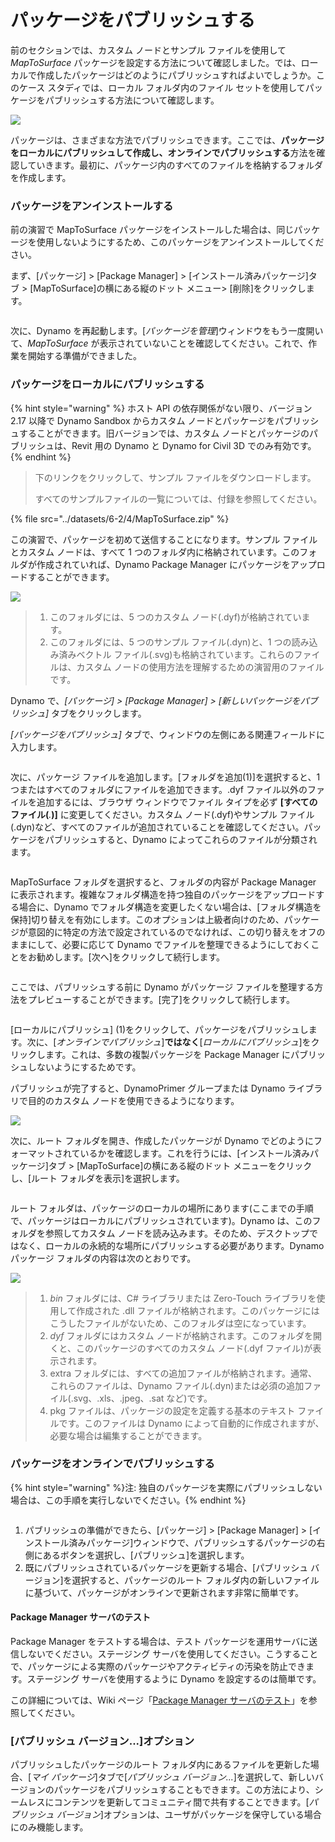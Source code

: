 # パッケージをパブリッシュする

前のセクションでは、カスタム ノードとサンプル ファイルを使用して _MapToSurface_ パッケージを設定する方法について確認しました。では、ローカルで作成したパッケージはどのようにパブリッシュすればよいでしょうか。このケース スタディでは、ローカル フォルダ内のファイル セットを使用してパッケージをパブリッシュする方法について確認します。

![](<../images/6-2/3/develop package - custom nodes 01 (1) (1).jpg>)

パッケージは、さまざまな方法でパブリッシュできます。ここでは、**パッケージをローカルにパブリッシュして作成し、オンラインでパブリッシュする**方法を確認していきます。最初に、パッケージ内のすべてのファイルを格納するフォルダを作成します。

### パッケージをアンインストールする

前の演習で MapToSurface パッケージをインストールした場合は、同じパッケージを使用しないようにするため、このパッケージをアンインストールしてください。

まず、[パッケージ] > [Package Manager] > [インストール済みパッケージ]タブ > [MapToSurface]の横にある縦のドット メニュー> [削除]をクリックします。

<figure><img src="../../.gitbook/assets/delete-map-to-surface.png" alt=""><figcaption></figcaption></figure>

次に、Dynamo を再起動します。[_パッケージを管理_]ウィンドウをもう一度開いて、_MapToSurface_ が表示されていないことを確認してください。これで、作業を開始する準備ができました。

### パッケージをローカルにパブリッシュする

{% hint style="warning" %} ホスト API の依存関係がない限り、バージョン 2.17 以降で Dynamo Sandbox からカスタム ノードとパッケージをパブリッシュすることができます。旧バージョンでは、カスタム ノードとパッケージのパブリッシュは、Revit 用の Dynamo と Dynamo for Civil 3D でのみ有効です。 {% endhint %}

> 下のリンクをクリックして、サンプル ファイルをダウンロードします。
>
> すべてのサンプルファイルの一覧については、付録を参照してください。

{% file src="../datasets/6-2/4/MapToSurface.zip" %}

この演習で、パッケージを初めて送信することになります。サンプル ファイルとカスタム ノードは、すべて 1 つのフォルダ内に格納されています。このフォルダが作成されていれば、Dynamo Package Manager にパッケージをアップロードすることができます。

![](../images/6-2/4/publishapackage-publishlocally01.jpg)

> 1. このフォルダには、5 つのカスタム ノード(.dyf)が格納されています。
> 2. このフォルダには、5 つのサンプル ファイル(.dyn)と、1 つの読み込み済みベクトル ファイル(.svg)も格納されています。これらのファイルは、カスタム ノードの使用方法を理解するための演習用のファイルです。

Dynamo で、_[パッケージ] > [Package Manager] > [新しいパッケージをパブリッシュ]_ タブをクリックします。

_[パッケージをパブリッシュ]_ タブで、ウィンドウの左側にある関連フィールドに入力します。

<figure><img src="../../.gitbook/assets/package-details.png" alt=""><figcaption></figcaption></figure>

次に、パッケージ ファイルを追加します。[フォルダを追加(1)]を選択すると、1 つまたはすべてのフォルダにファイルを追加できます。.dyf ファイル以外のファイルを追加するには、ブラウザ ウィンドウでファイル タイプを必ず **[すべてのファイル(**_._**)]** に変更してください。カスタム ノード(.dyf)やサンプル ファイル(.dyn)など、すべてのファイルが追加されていることを確認してください。パッケージをパブリッシュすると、Dynamo によってこれらのファイルが分類されます。

<figure><img src="../../.gitbook/assets/map-to-surface-contents.png" alt=""><figcaption></figcaption></figure>

MapToSurface フォルダを選択すると、フォルダの内容が Package Manager に表示されます。複雑なフォルダ構造を持つ独自のパッケージをアップロードする場合に、Dynamo でフォルダ構造を変更したくない場合は、[フォルダ構造を保持]切り替えを有効にします。このオプションは上級者向けのため、パッケージが意図的に特定の方法で設定されているのでなければ、この切り替えをオフのままにして、必要に応じて Dynamo でファイルを整理できるようにしておくことをお勧めします。[次へ]をクリックして続行します。

<figure><img src="../../.gitbook/assets/map-to-surface-contents-preview.png" alt=""><figcaption></figcaption></figure>

ここでは、パブリッシュする前に Dynamo がパッケージ ファイルを整理する方法をプレビューすることができます。[完了]をクリックして続行します。

<figure><img src="../../.gitbook/assets/publish-locally.png" alt=""><figcaption></figcaption></figure>

[ローカルにパブリッシュ] (1)をクリックして、パッケージをパブリッシュします。次に、[_オンラインでパブリッシュ_]**ではなく**[_ローカルにパブリッシュ_]をクリックします。これは、多数の複製パッケージを Package Manager にパブリッシュしないようにするためです。

パブリッシュが完了すると、DynamoPrimer グループまたは Dynamo ライブラリで目的のカスタム ノードを使用できるようになります。

![](<../images/6-2/3/develop package - install package 02 (1) (1).jpg>)

次に、ルート フォルダを開き、作成したパッケージが Dynamo でどのようにフォーマットされているかを確認します。これを行うには、[インストール済みパッケージ]タブ > [MapToSurface]の横にある縦のドット メニューをクリックし、[ルート フォルダを表示]を選択します。

<figure><img src="../../.gitbook/assets/show-root-directory.png" alt=""><figcaption></figcaption></figure>

ルート フォルダは、パッケージのローカルの場所にあります(ここまでの手順で、パッケージはローカルにパブリッシュされています)。Dynamo は、このフォルダを参照してカスタム ノードを読み込みます。そのため、デスクトップではなく、ローカルの永続的な場所にパブリッシュする必要があります。Dynamo パッケージ フォルダの内容は次のとおりです。

![](../images/6-2/4/publishapackage-publishlocally06.jpg)

> 1. _bin_ フォルダには、C# ライブラリまたは Zero-Touch ライブラリを使用して作成された .dll ファイルが格納されます。このパッケージにはこうしたファイルがないため、このフォルダは空になっています。
> 2. _dyf_ フォルダにはカスタム ノードが格納されます。このフォルダを開くと、このパッケージのすべてのカスタム ノード(.dyf ファイル)が表示されます。
> 3. extra フォルダには、すべての追加ファイルが格納されます。通常、これらのファイルは、Dynamo ファイル(.dyn)または必須の追加ファイル(.svg、.xls、.jpeg、.sat など)です。
> 4. pkg ファイルは、パッケージの設定を定義する基本のテキスト ファイルです。このファイルは Dynamo によって自動的に作成されますが、必要な場合は編集することができます。

### パッケージをオンラインでパブリッシュする

{% hint style="warning" %}注: 独自のパッケージを実際にパブリッシュしない場合は、この手順を実行しないでください。{% endhint %}

<figure><img src="../../.gitbook/assets/publish-version.png" alt=""><figcaption></figcaption></figure>

1. パブリッシュの準備ができたら、[パッケージ] > [Package Manager] > [インストール済みパッケージ]ウィンドウで、パブリッシュするパッケージの右側にあるボタンを選択し、[パブリッシュ]を選択します。
2. 既にパブリッシュされているパッケージを更新する場合、[パブリッシュ バージョン]を選択すると、パッケージのルート フォルダ内の新しいファイルに基づいて、パッケージがオンラインで更新されます非常に簡単です。

#### Package Manager サーバのテスト
Package Manager をテストする場合は、テスト パッケージを運用サーバに送信しないでください。ステージング サーバを使用してください。こうすることで、パッケージによる実際のパッケージやアクティビティの汚染を防止できます。ステージング サーバを使用するように Dynamo を設定するのは簡単です。 

この詳細については、Wiki ページ「[Package Manager サーバのテスト](https://github.com/DynamoDS/Dynamo/wiki/Testing-the-Package-Manager-Server)」を参照してください。

### [パブリッシュ バージョン...]オプション

パブリッシュしたパッケージのルート フォルダ内にあるファイルを更新した場合、[_マイ パッケージ_]タブで[_パブリッシュ バージョン..._]を選択して、新しいバージョンのパッケージをパブリッシュすることもできます。この方法により、シームレスにコンテンツを更新してコミュニティ間で共有することできます。[_パブリッシュ バージョン_]オプションは、ユーザがパッケージを保守している場合にのみ機能します。
